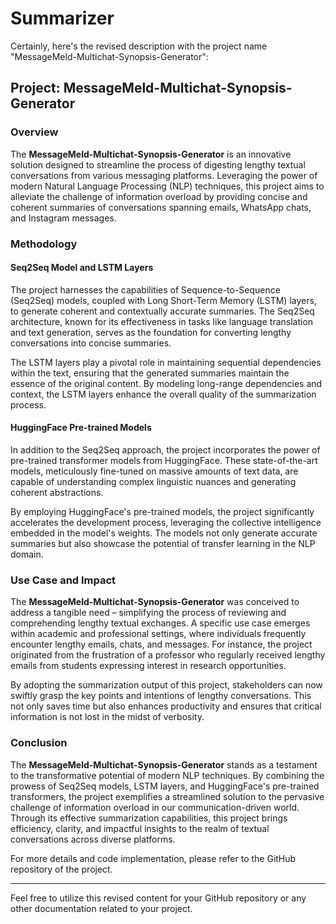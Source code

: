 # Summarizer


Certainly, here's the revised description with the project name "MessageMeld-Multichat-Synopsis-Generator":

## Project: MessageMeld-Multichat-Synopsis-Generator

### Overview
The **MessageMeld-Multichat-Synopsis-Generator** is an innovative solution designed to streamline the process of digesting lengthy textual conversations from various messaging platforms. Leveraging the power of modern Natural Language Processing (NLP) techniques, this project aims to alleviate the challenge of information overload by providing concise and coherent summaries of conversations spanning emails, WhatsApp chats, and Instagram messages.

### Methodology

#### Seq2Seq Model and LSTM Layers
The project harnesses the capabilities of Sequence-to-Sequence (Seq2Seq) models, coupled with Long Short-Term Memory (LSTM) layers, to generate coherent and contextually accurate summaries. The Seq2Seq architecture, known for its effectiveness in tasks like language translation and text generation, serves as the foundation for converting lengthy conversations into concise summaries.

The LSTM layers play a pivotal role in maintaining sequential dependencies within the text, ensuring that the generated summaries maintain the essence of the original content. By modeling long-range dependencies and context, the LSTM layers enhance the overall quality of the summarization process.

#### HuggingFace Pre-trained Models
In addition to the Seq2Seq approach, the project incorporates the power of pre-trained transformer models from HuggingFace. These state-of-the-art models, meticulously fine-tuned on massive amounts of text data, are capable of understanding complex linguistic nuances and generating coherent abstractions.

By employing HuggingFace's pre-trained models, the project significantly accelerates the development process, leveraging the collective intelligence embedded in the model's weights. The models not only generate accurate summaries but also showcase the potential of transfer learning in the NLP domain.

### Use Case and Impact
The **MessageMeld-Multichat-Synopsis-Generator** was conceived to address a tangible need – simplifying the process of reviewing and comprehending lengthy textual exchanges. A specific use case emerges within academic and professional settings, where individuals frequently encounter lengthy emails, chats, and messages. For instance, the project originated from the frustration of a professor who regularly received lengthy emails from students expressing interest in research opportunities.

By adopting the summarization output of this project, stakeholders can now swiftly grasp the key points and intentions of lengthy conversations. This not only saves time but also enhances productivity and ensures that critical information is not lost in the midst of verbosity.

### Conclusion
The **MessageMeld-Multichat-Synopsis-Generator** stands as a testament to the transformative potential of modern NLP techniques. By combining the prowess of Seq2Seq models, LSTM layers, and HuggingFace's pre-trained transformers, the project exemplifies a streamlined solution to the pervasive challenge of information overload in our communication-driven world. Through its effective summarization capabilities, this project brings efficiency, clarity, and impactful insights to the realm of textual conversations across diverse platforms.

For more details and code implementation, please refer to the GitHub repository of the project.

---

Feel free to utilize this revised content for your GitHub repository or any other documentation related to your project.
